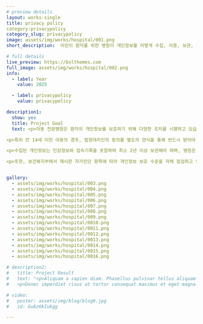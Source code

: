 ```yaml
---
# preview details
layout: works-single
title: privacy policy
category:privacypolicy
category_slug: privacypolicy
image: assets/img/works/hospital/001.png
short_description:  어린이 환자를 위한 병원이 개인정보를 어떻게 수집, 이용, 보관, 파기하는지를 법적 기준에 맞게 정리하고, 자가진단 항목에 대해서 정리

# full details
live_preview: https://bslthemes.com
full_image: assets/img/works/hospital/002.png
info:
  - label: Year
    value: 2025

  - label: privacypolicy
    value: privacypolicy

description1:
  show: yes
  title: Project Goal
  text: <p>아동 전문병원은 환자의 개인정보를 보호하기 위해 다양한 조치를 시행하고 있습니다. 개인정보 수집 항목으로는 아동의 이름, 보호자 정보, 진료 정보 등이 있으며, 이러한 정보는 진료, 예약, 상담, 사후관리 등의 목적에 한정하여 이용됩니다.</p>

<p>특히 만 14세 미만 아동의 경우, 법정대리인의 동의를 별도의 양식을 통해 반드시 받아야 하며, 이를 통해 아동의 권리를 보호하고 있습니다.</p>

<p>수집된 개인정보는 민감정보와 접속기록을 포함하여 최소 2년 이상 보관해야 하며, 병원은 암호화, 접근통제, 내부관리계획 등의 보안 조치를 적용하고 있습니다. 필요한 경우 가명처리를 통해 개인정보 유출을 방지합니다.</p>

<p>또한, 보건복지부에서 제시한 자가진단 항목에 따라 개인정보 보호 수준을 자체 점검하고 있으며, 각 항목에 대해 ‘예/아니오’로 명확히 응답할 수 있도록 내부 문서를 정비하고 관련 내용을 체계적으로 관리하고 있습니다.</p>


gallery:
  - assets/img/works/hospital/003.png
  - assets/img/works/hospital/004.png
  - assets/img/works/hospital/005.png
  - assets/img/works/hospital/006.png
  - assets/img/works/hospital/007.png
  - assets/img/works/hospital/008.png
  - assets/img/works/hospital/009.png
  - assets/img/works/hospital/0010.png
  - assets/img/works/hospital/0011.png
  - assets/img/works/hospital/0012.png
  - assets/img/works/hospital/0013.png
  - assets/img/works/hospital/0014.png
  - assets/img/works/hospital/0015.png
  - assets/img/works/hospital/0016.png

# description2:
#   title: Project Result
#   text: "<p>Aliquam a sapien diam. Phasellus pulvinar tellus aliquam eleifend consectetur. Sed bibendum leo quis rutrum aliquetmorbi.</p>
#   <p>Donec imperdiet risus at tortor consequat maximus et eget magna. Cras ornare sagittis augue, id sollicitudin justo tristique ut. Nullam ex enim, euismod vel bibendum ultrices, fringilla vel eros. Donec euismod leo lectus, et euismod metus euismod sed. Quisque quis suscipit ipsum, at pellentesque velit. Duis a congue sem.</p>"

# video:
#   poster: assets/img/blog/blog9.jpg
#   id: Gu6z6kIukgg

---
```

